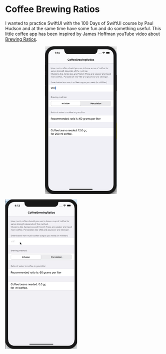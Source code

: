 
# Coffee Brewing Ratios

I wanted to practice SwiftUI with the 100 Days of SwiftUI course by Paul Hudson and at the same time have some fun and do something useful.
This little coffee app has been inspired by James Hoffman youTube video about [Brewing Ratios](https://youtu.be/ipB6P1uzNYM).

<p align="center">
  <img src="assets/coffee1.png" width="230"  title="coffee">&nbsp;&nbsp;&nbsp;&nbsp;&nbsp;

  <img src="assets/coffee1.gif" width="230"  title="PushingBoundaries">&nbsp;&nbsp;&nbsp;&nbsp;&nbsp;
</p>
